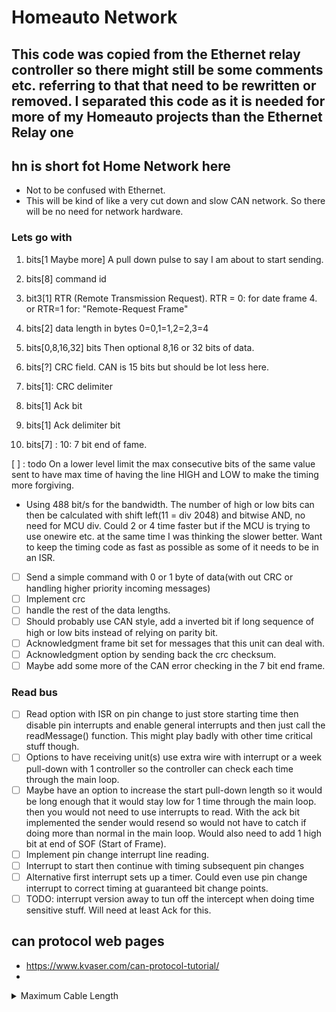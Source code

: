# Homeauto Network

## This code was copied from the Ethernet relay controller so there might still be some comments etc. referring to that that need to be rewritten or removed. I separated this code as it is needed for more of my Homeauto projects than the Ethernet Relay one

## hn is short fot Home Network here

* Not to be confused with Ethernet.
* This will be kind of like a very cut down and slow CAN network. So there will be no need for network hardware.

### Lets go with

1. bits[1 Maybe more] A pull down pulse to say I am about to start sending.

2. bits[8] command id
3. bit3[1] RTR (Remote Transmission Request). RTR = 0: for date frame 4. or RTR=1 for: "Remote-Request Frame"
4. bits[2] data length in bytes 0=0,1=1,2=2,3=4
5. bits[0,8,16,32] bits Then optional 8,16 or 32 bits of data.
6. bits[?] CRC field. CAN is 15 bits but should be lot less here.
7. bits[1]: CRC delimiter
8. bits[1] Ack bit
9. bits[1] Ack delimiter bit
10. bits[7] : 10: 7 bit end of fame.

[ ] : todo On a lower level limit the max consecutive bits of the same value sent to have max time of having the line HIGH and LOW to make the timing more forgiving.

* Using 488 bit/s for the bandwidth. The number of high or low bits can then be calculated with shift left(11 = div 2048) and bitwise AND, no need for MCU div. Could 2 or 4 time faster but if the MCU is trying to use onewire etc. at the same time I was thinking the slower better. Want to keep the timing code as fast as possible as some of it needs to be in an ISR.

* [ ] Send a simple command with 0 or 1 byte of data(with out CRC or handling higher priority incoming messages)
* [ ] Implement crc
* [ ] handle the rest of the data lengths.
* [ ] Should probably use CAN style, add a inverted bit if long sequence of high or low bits instead of relying on parity bit.
* [ ] Acknowledgment frame bit set for messages that this unit can deal with.
* [ ] Acknowledgment option by sending back the crc checksum.
* [ ] Maybe add some more of the CAN error checking in the 7 bit end frame.

### Read bus

* [ ] Read option with ISR on pin change to just store starting time then disable pin interrupts and enable general interrupts and then just call the readMessage() function. This might play badly with other time critical stuff though.
* [ ] Options to have receiving unit(s) use extra wire with interrupt or a week pull-down with 1 controller so the controller can check each time through the main loop.
* [ ] Maybe have an option to increase the start pull-down length so it would be long enough that it would stay low for 1 time through the main loop. then you would not need to use interrupts to read. With the ack bit implemented the sender would resend so would not have to catch if doing more than normal in the main loop. Would also need to add 1 high bit at end of SOF (Start of Frame).
* [ ] Implement pin change interrupt line reading.
* [ ] Interrupt to start then continue with timing subsequent pin changes
* [ ] Alternative first interrupt sets up a timer. Could even use pin change interrupt to correct timing at guaranteed bit change points.
* [ ] TODO: interrupt version away to tun off the intercept when doing time sensitive stuff. Will need at least Ack for this.

## can protocol web pages

* <https://www.kvaser.com/can-protocol-tutorial/>
*

<details>
  <summary>Maximum Cable Length</summary>

At a speed of 1 Mbit/s, a maximum cable length of about 40 meters (130 ft.) can be used. This is because the arbitration scheme requires that the wave front of the signal be able to propagate to the most remote node and back again before the bit is sampled. In other words, the cable length is restricted by the speed of light. A proposal to increase the speed of light has been considered but was turned down because of its inter-galactic consequences.

Other maximum cable lengths are (these values are approximate):

    100 meters (330 ft) at 500 kbit/s
    200 meters (650 ft) at 250 kbit/s
    500 meters (1600 ft) at 125 kbit/s
    6 kilometres (20000 ft) at 10 kbit/s

If optocouplers are used to provide galvanic isolation, the maximum bus length is decreased accordingly. Hint: use fast optocouplers, and look at the delay through the device, not at the specified maximum bit rate.
</details>
